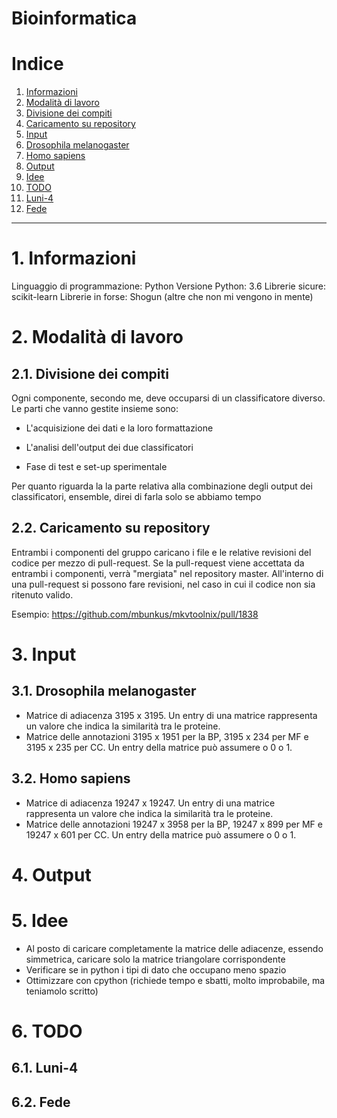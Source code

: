 Bioinformatica
================

# Indice

1. [Informazioni](#1-informazioni)
2. [Modalità di lavoro](#2-modalita-di-lavoro)
  1. [Divisione dei compiti](#21-divisione-compiti)
  2. [Caricamento su repository](#22-caricamento-repository)
3. [Input](#3-input)
  1. [Drosophila melanogaster](#31-drosophila)
  2. [Homo sapiens](#32-homo)
4. [Output](#4-output)
5. [Idee](#5-idee)
6. [TODO](#6-TODO)
  1. [Luni-4](#61-luni)
  2. [Fede](#62-fede)

-----------------

# 1. Informazioni

Linguaggio di programmazione: Python
Versione Python: 3.6
Librerie sicure: scikit-learn
Librerie in forse: Shogun (altre che non mi vengono in mente)

# 2. Modalità di lavoro

## 2.1. Divisione dei compiti

Ogni componente, secondo me, deve occuparsi di un classificatore diverso. Le parti che vanno gestite insieme sono:

- L'acquisizione dei dati e la loro formattazione

- L'analisi dell'output dei due classificatori

- Fase di test e set-up sperimentale

Per quanto riguarda la la parte relativa alla combinazione degli output dei classificatori, ensemble, direi di farla solo se abbiamo tempo

## 2.2. Caricamento su repository

Entrambi i componenti del gruppo caricano i file e le relative revisioni del codice per mezzo di pull-request. 
Se la pull-request viene accettata da entrambi i componenti, verrà "mergiata" nel repository master.
All'interno di una pull-request si possono fare revisioni, nel caso in cui il codice non sia ritenuto valido.

Esempio: https://github.com/mbunkus/mkvtoolnix/pull/1838

# 3. Input

## 3.1. Drosophila melanogaster

- Matrice di adiacenza 3195 x 3195. Un entry di una matrice rappresenta un valore che indica la similarità tra le proteine.
- Matrice delle annotazioni 3195 x 1951 per la BP, 3195 x 234 per MF e 3195 x 235 per CC. Un entry della matrice può assumere o 0 o 1.

## 3.2. Homo sapiens

- Matrice di adiacenza 19247 x 19247. Un entry di una matrice rappresenta un valore che indica la similarità tra le proteine.
- Matrice delle annotazioni 19247 x 3958 per la BP, 19247 x 899 per MF e 19247 x 601 per CC. Un entry della matrice può assumere o 0 o 1.

# 4. Output


# 5. Idee

- Al posto di caricare completamente la matrice delle adiacenze, essendo simmetrica, caricare solo la matrice triangolare corrispondente
- Verificare se in python i tipi di dato che occupano meno spazio
- Ottimizzare con cpython (richiede tempo e sbatti, molto improbabile, ma teniamolo scritto)  


# 6. TODO

## 6.1. Luni-4


## 6.2. Fede 



 





